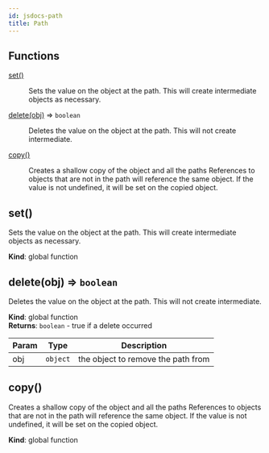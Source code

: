 ```yaml
---
id: jsdocs-path
title: Path
---
```

## Functions

<dl>
<dt><a href="#set">set()</a></dt>
<dd><p>Sets the value on the object at the path. This will
create intermediate objects as necessary.</p>
</dd>
<dt><a href="#delete">delete(obj)</a> ⇒ <code>boolean</code></dt>
<dd><p>Deletes the value on the object at the path. This will
not create intermediate.</p>
</dd>
<dt><a href="#copy">copy()</a></dt>
<dd><p>Creates a shallow copy of the object and all the paths
References to objects that are not in the path will reference
the same object. If the value is not undefined, it will be
set on the copied object.</p>
</dd>
</dl>

<a name="set"></a>

## set()
Sets the value on the object at the path. This will
create intermediate objects as necessary.

**Kind**: global function  
<a name="delete"></a>

## delete(obj) ⇒ <code>boolean</code>
Deletes the value on the object at the path. This will
not create intermediate.

**Kind**: global function  
**Returns**: <code>boolean</code> - true if a delete occurred  

| Param | Type | Description |
| --- | --- | --- |
| obj | <code>object</code> | the object to remove the path from |

<a name="copy"></a>

## copy()
Creates a shallow copy of the object and all the paths
References to objects that are not in the path will reference
the same object. If the value is not undefined, it will be
set on the copied object.

**Kind**: global function  
